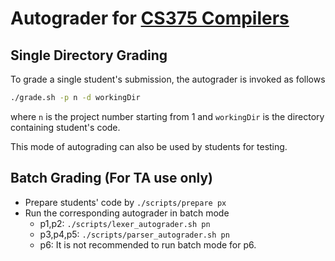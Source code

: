 # Autograder for [CS375 Compilers](https://www.cs.utexas.edu/users/novak/cs375.html)

## Single Directory Grading

To grade a single student's submission, the autograder is invoked as follows

``` bash
./grade.sh -p n -d workingDir
```
where `n` is the project number starting from 1 and `workingDir` is the 
directory containing student's code.

This mode of autograding can also be used by students for testing.

## Batch Grading (For TA use only)

- Prepare students' code by `./scripts/prepare px`
- Run the corresponding autograder in batch mode
  - p1,p2: `./scripts/lexer_autograder.sh pn`
  - p3,p4,p5: `./scripts/parser_autograder.sh pn`
  - p6: It is not recommended to run batch mode for p6.


